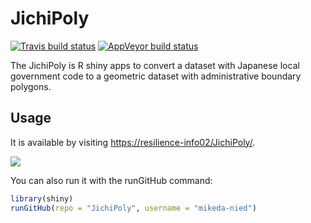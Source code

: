 
<!-- README.md is generated from README.Rmd. Please edit that file -->

# JichiPoly

<!-- badges: start -->

[![Travis build
status](https://travis-ci.com/mikeda-nied/JichiPoly.svg?branch=master)](https://travis-ci.com/mikeda-nied/JichiPoly)
[![AppVeyor build
status](https://ci.appveyor.com/api/projects/status/github/mikeda-nied/JichiPoly?branch=master&svg=true)](https://ci.appveyor.com/project/mikeda-nied/JichiPoly)
<!-- badges: end -->

The JichiPoly is R shiny apps to convert a dataset with Japanese local
government code to a geometric dataset with administrative boundary
polygons.

## Usage

It is available by visiting <https://resilience-info02/JichiPoly/>.

![](./www/img/jichipoly_usage_animation.gif)

You can also run it with the runGitHub command:

``` r
library(shiny)
runGitHub(repo = "JichiPoly", username = "mikeda-nied")
```
